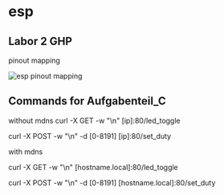 # esp
## Labor 2 GHP
pinout mapping

![esp pinout mapping](https://microcontrollerslab.com/wp-content/uploads/2019/02/ESP32-pinout-mapping.png)

## Commands for Aufgabenteil_C
without mdns
curl -X GET -w "\n" [ip]:80/led_toggle

curl -X POST -w "\n" -d [0-8191] [ip]:80/set_duty

with mdns

curl -X GET -w "\n" [hostname.local]:80/led_toggle

curl -X POST -w "\n" -d [0-8191] [hostname.local]:80/set_duty
